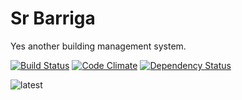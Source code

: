 Sr Barriga
=====

Yes another building management system.

[![Build Status](https://travis-ci.org/babasbot/sr-barriga.svg)](https://travis-ci.org/babasbot/sr-barriga)
[![Code Climate](https://codeclimate.com/repos/55737f17695680074000b7a4/badges/35ddfe86d6b91ce52f16/gpa.svg)](https://codeclimate.com/repos/55737f17695680074000b7a4/feed)
[![Dependency Status](https://gemnasium.com/babasbot/sr-barriga.svg)](https://gemnasium.com/babasbot/sr-barriga)

![latest](https://cloud.githubusercontent.com/assets/764518/8145940/6280855c-11e3-11e5-9e4d-5d348338817b.jpg)

